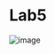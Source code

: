 # Lab5
![image](https://github.com/Statcyshyna555im/Lab5/assets/145069084/2bce9e1b-d03c-4a77-be92-8dc0fda40e03)

